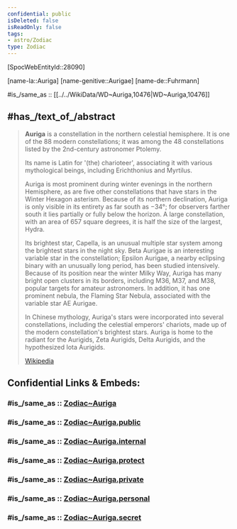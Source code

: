 ```yaml
---
confidential: public
isDeleted: false
isReadOnly: false
tags:
- astro/Zodiac
type: Zodiac
---
```


[SpocWebEntityId::28090]



[name-la::Auriga]
[name-genitive::Aurigae]
[name-de::Fuhrmann]

#is_/same_as :: [[../../WikiData/WD~Auriga,10476|WD~Auriga,10476]] 


## #has_/text_of_/abstract 

> **Auriga** is a constellation in the northern celestial hemisphere. 
> It is one of the 88 modern constellations; 
> it was among the 48 constellations listed by the 2nd-century astronomer Ptolemy. 
> 
> Its name is Latin for '(the) charioteer', associating it with various mythological beings, 
> including Erichthonius and Myrtilus. 
> 
> Auriga is most prominent during winter evenings in the northern Hemisphere, 
> as are five other constellations that have stars in the Winter Hexagon asterism. Because of its northern declination, Auriga is only visible in its entirety as far south as −34°; for observers farther south it lies partially or fully below the horizon. A large constellation, with an area of 657 square degrees, it is half the size of the largest, Hydra.
>
> Its brightest star, Capella, is an unusual multiple star system among the brightest stars in the night sky. Beta Aurigae is an interesting variable star in the constellation; Epsilon Aurigae, a nearby eclipsing binary with an unusually long period, has been studied intensively. Because of its position near the winter Milky Way, Auriga has many bright open clusters in its borders, including M36, M37, and M38, popular targets for amateur astronomers. In addition, it has one prominent nebula, the Flaming Star Nebula, associated with the variable star AE Aurigae.
>
> In Chinese mythology, Auriga's stars were incorporated into several constellations, including the celestial emperors' chariots, made up of the modern constellation's brightest stars. Auriga is home to the radiant for the Aurigids, Zeta Aurigids, Delta Aurigids, and the hypothesized Iota Aurigids.
>
> [Wikipedia](https://en.wikipedia.org/wiki/Auriga) 


## Confidential Links & Embeds: 

### #is_/same_as :: [Zodiac~Auriga](/_Standards/Astronomy/Star~Constellation/Zodiac~Auriga.md) 

### #is_/same_as :: [Zodiac~Auriga.public](/_public/Astronomy/Star~Constellation/Zodiac~Auriga.public.md) 

### #is_/same_as :: [Zodiac~Auriga.internal](/_internal/Astronomy/Star~Constellation/Zodiac~Auriga.internal.md) 

### #is_/same_as :: [Zodiac~Auriga.protect](/_protect/Astronomy/Star~Constellation/Zodiac~Auriga.protect.md) 

### #is_/same_as :: [Zodiac~Auriga.private](/_private/Astronomy/Star~Constellation/Zodiac~Auriga.private.md) 

### #is_/same_as :: [Zodiac~Auriga.personal](/_personal/Astronomy/Star~Constellation/Zodiac~Auriga.personal.md) 

### #is_/same_as :: [Zodiac~Auriga.secret](/_secret/Astronomy/Star~Constellation/Zodiac~Auriga.secret.md)

